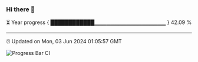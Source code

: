 ### Hi there 👋

⏳ Year progress { ████████████▁▁▁▁▁▁▁▁▁▁▁▁▁▁▁▁▁▁ } 42.09 %

---

⏰ Updated on Mon, 03 Jun 2024 01:05:57 GMT

![Progress Bar CI](https://github.com/liununu/liununu/workflows/Progress%20Bar%20CI/badge.svg)
